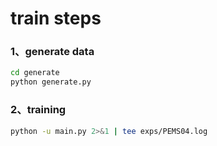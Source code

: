 # train steps

### 1、generate data

```bash
cd generate
python generate.py
```

### 2、training

```bash
python -u main.py 2>&1 | tee exps/PEMS04.log
```

